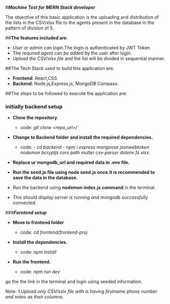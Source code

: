 #***Machine Test for MERN Stack developer***

The objective of this basic application is the uploading and distribution of the lists in the CSV/xlsx file to the agents present in the database in the pattern of division of 5.

##**The features included are**:
- *User or admin can login*.The login is authenticated by JWT Token.
- The required *agent can be added* by the user after login.
- *Upload the CSV/xlsx file* and the list will be divided in sequential manner.

##The Tech Stack used to build this application are:
- **Frontend**: React,CSS
- **Backend**: Node.js,Express.js, MongoDB Compass.

##The steps to be followed to execute the application are:

### initially backend setup
- **Clone the repository.**
  - code: *git clone <repo_url>/*

- **Change to Backend folder and install the required dependencies.**
  - code: - *cd backend*
          - *npm i express mongoose jsonwebtoken nodemon bcryptjs cors path multer csv-parser dotenv fs xlsx.*

- **Replace ur mongodb_url and required data in .env file.**

- **Run the seed.js file using node seed.js once.It is recommended to save the data in the database.**

- Run the backend using **nodemon index.js command** in the terminal.
- *This should display server is running and mongodb successfully connected.*

###***Forntend setup***
- **Move to frontend folder**
  - code: *cd frontend/frontend-proj*

- **Install the dependencies.**
  - code: *npm install*

- **Run the frontend.**
  - code: *npm run dev*

go the the link in the terminal and login using seeded information.

Note: *1.Upload only CSV/xslx file with is having firstname phone number and notes as their columns.*
  

  
  
  
        
  

  
